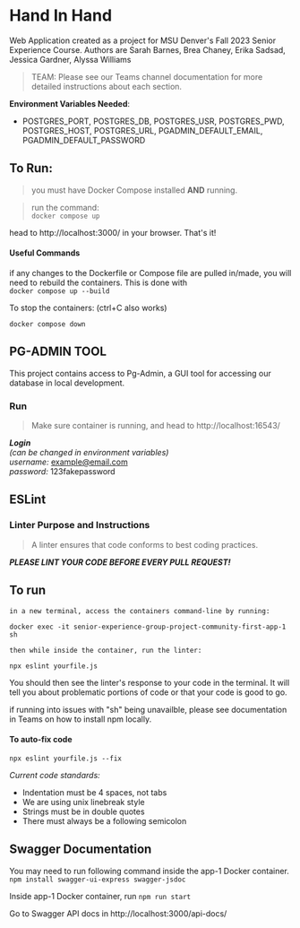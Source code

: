 
# Hand In Hand
Web Application created as a project for MSU Denver's Fall 2023 Senior Experience Course.  Authors are Sarah Barnes, Brea Chaney, Erika Sadsad, Jessica Gardner, Alyssa Williams 

>TEAM: Please see our Teams channel documentation for more detailed instructions about each section. 


**Environment Variables Needed**:  
- POSTGRES_PORT, POSTGRES_DB, POSTGRES_USR, POSTGRES_PWD, POSTGRES_HOST, POSTGRES_URL, PGADMIN_DEFAULT_EMAIL,  PGADMIN_DEFAULT_PASSWORD


## To Run: 

>you must have Docker Compose installed **AND** running. 

>run the command:   
```docker compose up```

head to http://localhost:3000/ in your browser. That's it! 



#### **Useful Commands**
if any changes to the Dockerfile or Compose file are pulled in/made, you will need to rebuild the containers. This is done with   
```docker compose up --build```  

To stop the containers: (ctrl+C also works)

```docker compose down```


## PG-ADMIN TOOL ##
This project contains access to Pg-Admin, a GUI tool for accessing our database in local development. 

### Run ###
>Make sure container is running, and head to 
http://localhost:16543/  

***Login***  
 *(can be changed in environment variables)*  
*username:* example@email.com  
*password:* 123fakepassword 


## ESLint ##
### Linter Purpose and Instructions ###

>A linter ensures that code conforms to best coding practices.  

_**PLEASE LINT YOUR CODE BEFORE EVERY PULL REQUEST!**_

 ## To run ##
    in a new terminal, access the containers command-line by running:
    
 ```docker exec -it senior-experience-group-project-community-first-app-1 sh ```

    then while inside the container, run the linter: 
 
`````` npx eslint yourfile.js ``````

You should then see the linter's response to your code in the terminal. It will tell you about problematic portions of code or that your code is good to go.

if running into issues with "sh" being unavailble, please see documentation in Teams on how to install npm locally. 

#### To auto-fix code ####
 
```npx eslint yourfile.js --fix```


*Current code standards:*
* Indentation must be 4 spaces, not tabs
* We are using unix linebreak style
* Strings must be in double quotes
* There must always be a following semicolon 


## Swagger Documentation ##
You may need to run following command inside the app-1 Docker container.
```npm install swagger-ui-express swagger-jsdoc```

Inside app-1 Docker container, run
```npm run start```

Go to Swagger API docs in http://localhost:3000/api-docs/ 